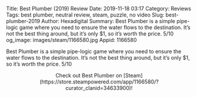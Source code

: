 Title: Best Plumber (2019) Review
Date: 2019-11-18 03:17
Category: Reviews
Tags: best plumber, neutral review, steam, puzzle, no video
Slug: best-plumber-2019
Author: Hexadigital
Summary: Best Plumber is a simple pipe-logic game where you need to ensure the water flows to the destination. It’s not the best thing around, but it’s only $1, so it’s worth the price. 5/10
og_image: images/steam/1166580.jpg
Appid: 1166580

Best Plumber is a simple pipe-logic game where you need to ensure the water flows to the destination. It’s not the best thing around, but it’s only $1, so it’s worth the price. 5/10

<center>Check out Best Plumber on [Steam](https://store.steampowered.com/app/1166580/?curator_clanid=34633900)!</center>